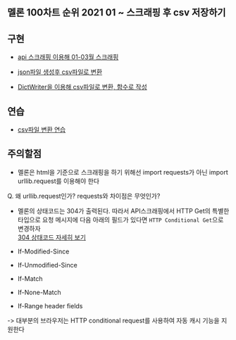 ## 멜론 100차트 순위 2021 01 ~ 스크래핑 후 csv 저장하기   


## 구현

- [api 스크래핑 이용해 01-03월 스크래핑](https://github.com/heejung-gjt/TIL/blob/master/Scraping/melon/csv01.py)   

- [json파일 생성후 csv파일로 변환](https://github.com/heejung-gjt/TIL/blob/master/Scraping/melon/csv02.py)    

- [DictWriter을 이용해 csv파일로 변환, 함수로 작성](https://github.com/heejung-gjt/TIL/blob/master/Scraping/melon/csv03.py)

## 연습 

- [csv파일 변환 연습](https://github.com/heejung-gjt/TIL/blob/master/Scraping/melon/csv_practice.py)
 
## 주의할점 
- 멜론은 html을 기준으로 스크래핑을 하기 위해선 import requests가 아닌 import urllib.request를 이용해야 한다    

Q. 왜 urllib.request인가? requests와 차이점은 무엇인가?    

- 멜론의 상태코드는 304가 출력된다.   따라서 API스크래핑에서 HTTP Get의 특별한 타입으로 요청 메시지에 다음 아래의 필드가 있다면 ```HTTP Conditional Get```으로 변경하자     
[304 상태코드 자세히 보기](http://wiki.gurubee.net/pages/viewpage.action?pageId=26739910)    

- If-Modified-Since   
- If-Unmodified-Since   
- If-Match   
- If-None-Match   
- If-Range header fields    

-> 대부분의 브라우저는 HTTP conditional request를 사용하여 자동 캐시 기능을 지원한다    
